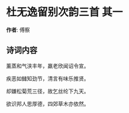 # 杜无逸留别次韵三首  其一

**作者**: 傅察

## 诗词内容

薰蒸和气浃丰年，羸老欣闻诏令宣。

疾恶如雠知劲节，清言有味乐推贤。

却嫌松菊荒三径，故乞丝纶下九天。

欲识邦人思厚德，四郊草木亦依然。

